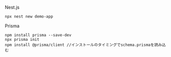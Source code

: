 Nest.js
```
npx nest new demo-app
```

Prisma
```
npm install prisma --save-dev
npx prisma init
npm install @prisma/client //インストールのタイミングでschema.prismaを読み込む
```
